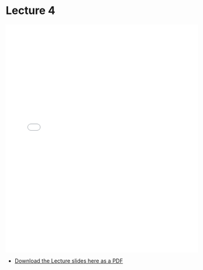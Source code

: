 # Lecture 4

<div>
<iframe src="../../103_lec4.pdf" width="100%" height="600px" frameBorder="0"> </iframe>
</div>

- [Download the Lecture slides here as a PDF](../../103_lec1.pdf)